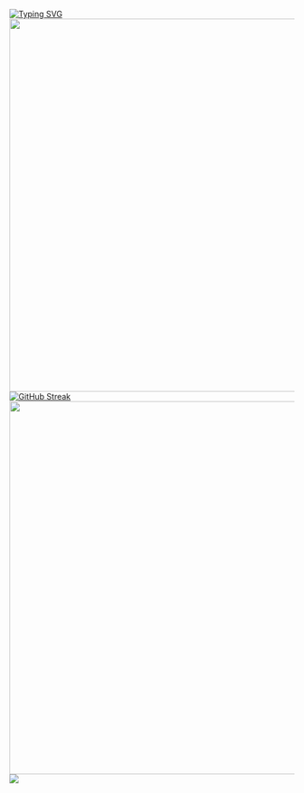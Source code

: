 <a href="https://git.io/typing-svg"><img src="https://readme-typing-svg.demolab.com?font=Fira+Code&weight=500&size=35&duration=3000&pause=1000&color=FFAD47&background=000000&multiline=true&width=660&lines=WELCOME+TO+swj'S+GITHUB+PROFILE" alt="Typing SVG" /></a>
<img align="center" width="660" src="https://github-readme-stats.vercel.app/api?username=swwwwj&theme=dark&include_all_commits=true&show_icons=true&hide_border=true" />
<a href="https://git.io/streak-stats"><img src="https://streak-stats.demolab.com?user=swwwwj&theme=dark&border_radius=4.6&card_width=660" alt="GitHub Streak" /></a>
<img width="660" src="https://github-readme-activity-graph.vercel.app/graph?username=swwwwj&theme=gotham&hide_border=true&area=true" />
<img align="center" src="https://skillicons.dev/icons?i=c,cpp&theme=dark" />
